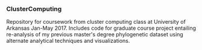 ### ClusterComputing
Repository for coursework from cluster computing class at University of Arkansas Jan-May 2017. Includes code for graduate course project entailing re-analysis of my previous master's degree phylogenetic dataset using alternate analytical techniques and visualizations.
